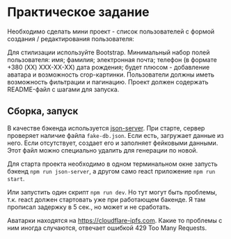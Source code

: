 # Практическое задание

Необходимо сделать мини проект - список пользователей с формой создания / редактирования пользователя:

Для стилизации используйте Bootstrap.
Минимальный набор полей пользователя:
имя;
фамилия;
электронная почта;
телефон (в формате +380 (XX) XXX-XX-XX)
дата рождения;
будет плюсом - добавление аватара и возможность crop-картинки.
Пользователи должны иметь возможность фильтрации и пагинацию.
Проект должен содержать README-файл с шагами для запуска.

## Сборка, запуск

В качестве бэкенда используется [json-server](https://github.com/typicode/json-server). При старте, cервер проверяет наличие файла `fake-db.json`. Если есть, загружает данные из него. Если отсутствует, создает его и заполняет фейковыми данными. Этот файл можно специально удалить для генерации по новой.

Для старта проекта необходимо в одном терминальном окне запусть бэкенд `npm run json-server`, а другом само react приложение `npm run start`.

Или запустить один скрипт `npm run dev`. Но тут могут быть проблемы, т.к. react должен стартовать уже при работающем бакенде. Я там прописал задержку в 5 сек., но может и не сработать.

Аватарки находятся на https://cloudflare-ipfs.com. Какие то проблемы с ним иногда случаются, отвечает ошибкой 429 Too Many Requests.
